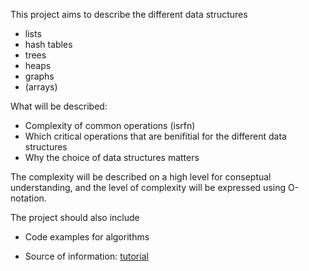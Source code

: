 This project aims to describe the different data structures
* lists
* hash tables
* trees
* heaps
* graphs
* (arrays)

What will be described:
* Complexity of common operations (isrfn)
* Which critical operations that are benifitial for the different data structures
* Why the choice of data structures matters

The complexity will be described on a high level for conseptual understanding, and the level of complexity will be expressed using O-notation.

The project should also include
* Code examples for algorithms

* Source of information: [tutorial](https://www.tutorialspoint.com/data_structures_algorithms/array_data_structure.htm)